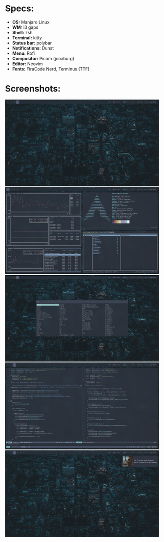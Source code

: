 # Specs:

- **OS:** Manjaro Linux
- **WM:** i3 gaps
- **Shell:** zsh
- **Terminal:** kitty
- **Status bar:** polybar
- **Notifications:** Dunst
- **Menu:** Rofi
- **Compositor:** Picom (jonaburg)
- **Editor:** Neovim
- **Fonts:** FiraCode Nerd, Terminus (TTF)

# Screenshots:

![](./screenshots/1.png)
![](./screenshots/2.png)
![](./screenshots/3.png)
![](./screenshots/4.png)
![](./screenshots/5.png)
